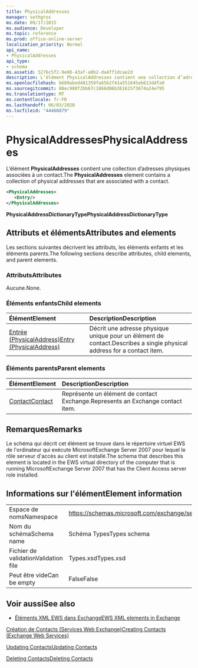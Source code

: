 ```yaml
---
title: PhysicalAddresses
manager: sethgros
ms.date: 09/17/2015
ms.audience: Developer
ms.topic: reference
ms.prod: office-online-server
localization_priority: Normal
api_name:
- PhysicalAddresses
api_type:
- schema
ms.assetid: 5276c5f2-9e08-43af-a0b2-da4ff1dcae2d
description: L’élément PhysicalAddresses contient une collection d’adresses physiques associées à un contact.
ms.openlocfilehash: b609abed481359fa6562f41a551645eb613ddfa0
ms.sourcegitcommit: 88ec988f2bb67c1866d06b361615f3674a24e795
ms.translationtype: MT
ms.contentlocale: fr-FR
ms.lasthandoff: 06/03/2020
ms.locfileid: "44468879"
---
```

# <a name="physicaladdresses"></a><span data-ttu-id="0fdea-103">PhysicalAddresses</span><span class="sxs-lookup"><span data-stu-id="0fdea-103">PhysicalAddresses</span></span>

<span data-ttu-id="0fdea-104">L’élément **PhysicalAddresses** contient une collection d’adresses physiques associées à un contact.</span><span class="sxs-lookup"><span data-stu-id="0fdea-104">The **PhysicalAddresses** element contains a collection of physical addresses that are associated with a contact.</span></span> 
  
```xml
<PhysicalAddresses>
   <Entry/>
</PhysicalAddresses>
```

 <span data-ttu-id="0fdea-105">**PhysicalAddressDictionaryType**</span><span class="sxs-lookup"><span data-stu-id="0fdea-105">**PhysicalAddressDictionaryType**</span></span>
## <a name="attributes-and-elements"></a><span data-ttu-id="0fdea-106">Attributs et éléments</span><span class="sxs-lookup"><span data-stu-id="0fdea-106">Attributes and elements</span></span>

<span data-ttu-id="0fdea-107">Les sections suivantes décrivent les attributs, les éléments enfants et les éléments parents.</span><span class="sxs-lookup"><span data-stu-id="0fdea-107">The following sections describe attributes, child elements, and parent elements.</span></span>
  
### <a name="attributes"></a><span data-ttu-id="0fdea-108">Attributs</span><span class="sxs-lookup"><span data-stu-id="0fdea-108">Attributes</span></span>

<span data-ttu-id="0fdea-109">Aucune.</span><span class="sxs-lookup"><span data-stu-id="0fdea-109">None.</span></span>
  
### <a name="child-elements"></a><span data-ttu-id="0fdea-110">Éléments enfants</span><span class="sxs-lookup"><span data-stu-id="0fdea-110">Child elements</span></span>

|<span data-ttu-id="0fdea-111">**Élément**</span><span class="sxs-lookup"><span data-stu-id="0fdea-111">**Element**</span></span>|<span data-ttu-id="0fdea-112">**Description**</span><span class="sxs-lookup"><span data-stu-id="0fdea-112">**Description**</span></span>|
|:-----|:-----|
|[<span data-ttu-id="0fdea-113">Entrée (PhysicalAddress)</span><span class="sxs-lookup"><span data-stu-id="0fdea-113">Entry (PhysicalAddress)</span></span>](entry-physicaladdress.md) <br/> |<span data-ttu-id="0fdea-114">Décrit une adresse physique unique pour un élément de contact.</span><span class="sxs-lookup"><span data-stu-id="0fdea-114">Describes a single physical address for a contact item.</span></span>  <br/> |
   
### <a name="parent-elements"></a><span data-ttu-id="0fdea-115">Éléments parents</span><span class="sxs-lookup"><span data-stu-id="0fdea-115">Parent elements</span></span>

|<span data-ttu-id="0fdea-116">**Élément**</span><span class="sxs-lookup"><span data-stu-id="0fdea-116">**Element**</span></span>|<span data-ttu-id="0fdea-117">**Description**</span><span class="sxs-lookup"><span data-stu-id="0fdea-117">**Description**</span></span>|
|:-----|:-----|
|[<span data-ttu-id="0fdea-118">Contact</span><span class="sxs-lookup"><span data-stu-id="0fdea-118">Contact</span></span>](contact.md) <br/> |<span data-ttu-id="0fdea-119">Représente un élément de contact Exchange.</span><span class="sxs-lookup"><span data-stu-id="0fdea-119">Represents an Exchange contact item.</span></span>  <br/> |
   
## <a name="remarks"></a><span data-ttu-id="0fdea-120">Remarques</span><span class="sxs-lookup"><span data-stu-id="0fdea-120">Remarks</span></span>

<span data-ttu-id="0fdea-121">Le schéma qui décrit cet élément se trouve dans le répertoire virtuel EWS de l'ordinateur qui exécute MicrosoftExchange Server 2007 pour lequel le rôle serveur d'accès au client est installé.</span><span class="sxs-lookup"><span data-stu-id="0fdea-121">The schema that describes this element is located in the EWS virtual directory of the computer that is running MicrosoftExchange Server 2007 that has the Client Access server role installed.</span></span>
  
## <a name="element-information"></a><span data-ttu-id="0fdea-122">Informations sur l'élément</span><span class="sxs-lookup"><span data-stu-id="0fdea-122">Element information</span></span>

|||
|:-----|:-----|
|<span data-ttu-id="0fdea-123">Espace de noms</span><span class="sxs-lookup"><span data-stu-id="0fdea-123">Namespace</span></span>  <br/> |https://schemas.microsoft.com/exchange/services/2006/types  <br/> |
|<span data-ttu-id="0fdea-124">Nom du schéma</span><span class="sxs-lookup"><span data-stu-id="0fdea-124">Schema name</span></span>  <br/> |<span data-ttu-id="0fdea-125">Schéma Types</span><span class="sxs-lookup"><span data-stu-id="0fdea-125">Types schema</span></span>  <br/> |
|<span data-ttu-id="0fdea-126">Fichier de validation</span><span class="sxs-lookup"><span data-stu-id="0fdea-126">Validation file</span></span>  <br/> |<span data-ttu-id="0fdea-127">Types.xsd</span><span class="sxs-lookup"><span data-stu-id="0fdea-127">Types.xsd</span></span>  <br/> |
|<span data-ttu-id="0fdea-128">Peut être vide</span><span class="sxs-lookup"><span data-stu-id="0fdea-128">Can be empty</span></span>  <br/> |<span data-ttu-id="0fdea-129">False</span><span class="sxs-lookup"><span data-stu-id="0fdea-129">False</span></span>  <br/> |
   
## <a name="see-also"></a><span data-ttu-id="0fdea-130">Voir aussi</span><span class="sxs-lookup"><span data-stu-id="0fdea-130">See also</span></span>



- [<span data-ttu-id="0fdea-131">Éléments XML EWS dans Exchange</span><span class="sxs-lookup"><span data-stu-id="0fdea-131">EWS XML elements in Exchange</span></span>](ews-xml-elements-in-exchange.md)


[<span data-ttu-id="0fdea-132">Création de Contacts (Services Web Exchange)</span><span class="sxs-lookup"><span data-stu-id="0fdea-132">Creating Contacts (Exchange Web Services)</span></span>](https://msdn.microsoft.com/library/4845917e-70d1-481c-bbd7-011ec6571789%28Office.15%29.aspx)
  
[<span data-ttu-id="0fdea-133">Updating Contacts</span><span class="sxs-lookup"><span data-stu-id="0fdea-133">Updating Contacts</span></span>](https://msdn.microsoft.com/library/9a865953-b94a-4229-b632-2dee433314be%28Office.15%29.aspx)
  
[<span data-ttu-id="0fdea-134">Deleting Contacts</span><span class="sxs-lookup"><span data-stu-id="0fdea-134">Deleting Contacts</span></span>](https://msdn.microsoft.com/library/fcc3dc84-cd3e-455e-a1a7-ae6921c9b588%28Office.15%29.aspx)

